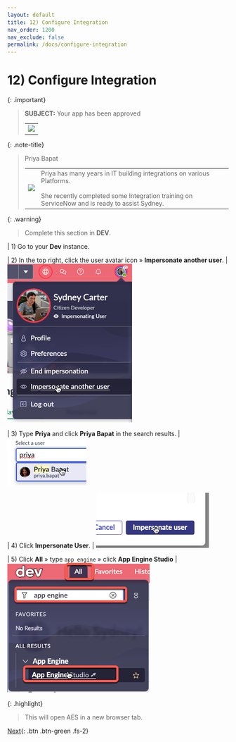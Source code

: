 ```yaml
---
layout: default
title: 12) Configure Integration
nav_order: 1200
nav_exclude: false
permalink: /docs/configure-integration
---
```


# 12) Configure Integration

{: .important}
> **SUBJECT:** Your app has been approved
> <table>
> <tbody>
> <tr>
> <td>
> <img src="https://creatorworkflowsnow.github.io/lab-aemc-utah/assets/images/2023-07-11-20-59-36.png">
> </td>
> </tr>
> </tbody>
> </table>

{: .note-title}
> Priya Bapat
> <table>
> <tbody>
> <tr>
> <td>
> <img src="https://creatorworkflowsnow.github.io/lab-aemc-utah/assets/images/Priya_Bapat.png" />
> </td>
> <td>
> Priya has many years in IT building integrations on various Platforms.<br/>
> <br/>
> She recently completed some Integration training on ServiceNow and is ready to assist Sydney.<br/>
> </td>
> </tr>
> </tbody>
> </table>

{: .warning}
> Complete this section in **DEV**.

| 1) Go to your **Dev** instance.

| 2) In the top right, click the user avatar icon » **Impersonate another user**.
| ![](../assets/images/2023-07-11-20-50-38.png)

| 3) Type **Priya** and click **Priya Bapat** in the search results.
|![](../assets/images/2023-07-11-20-56-14.png)

| 4) Click **Impersonate User**. 
| ![](../assets/images/2023-03-14-12-34-24.png)

| 5) Click **All** » type ```app engine``` » click **App Engine Studio**
| ![](../assets/images/2023-07-11-17-18-49.png)

{: .highlight}
> This will open AES in a new browser tab.




[Next](/lab-aemc-utah/docs/deployment-request){: .btn .btn-green .fs-2}